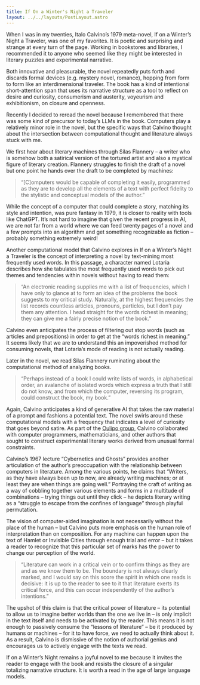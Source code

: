 ```yaml
---
title: If On a Winter's Night a Traveler
layout: ../../layouts/PostLayout.astro
---
```

When I was in my twenties, Italo Calvino’s 1979 meta-novel, If on a Winter’s Night a Traveler, was one of my favorites. It is poetic and surprising and strange at every turn of the page. Working in bookstores and libraries, I recommended it to anyone who seemed like they might be interested in literary puzzles and experimental narrative.

Both innovative and pleasurable, the novel repeatedly puts forth and discards formal devices (e.g. mystery novel, romance), hopping from form to form like an interdimensional traveler. The book has a kind of intentional short-attention span that uses its narrative structure as a tool to reflect on desire and curiosity, consumerism and austerity, voyeurism and exhibitionism, on closure and openness. 

Recently I decided to reread the novel because I remembered that there was some kind of precursor to today’s LLMs in the book. Computers play a relatively minor role in the novel, but the specific ways that Calvino thought about the intersection between computational thought and literature always stuck with me. 

We first hear about literary machines through Silas Flannery – a writer who is somehow both a satirical version of the tortured artist and also a mystical figure of literary creation. Flannery struggles to finish the draft of a novel but one point he hands over the draft to be completed by machines:

> “[C]omputers would be capable of completing it easily, programmed as they are to develop all the elements of a text with perfect fidelity to the stylistic and conceptual models of the author.”

While the concept of a computer that could complete a story, matching its style and intention, was pure fantasy in 1979, it is closer to reality with tools like ChatGPT. It’s not hard to imagine that given the recent progress in AI, we are not far from a world where we can feed twenty pages of a novel and a few prompts into an algorithm and get something recognizable as fiction – probably something extremely weird!

Another computational model that Calvino explores in If on a Winter’s Night a Traveler is the concept of interpreting a novel by text-mining most frequently used words. In this passage, a character named Lotaria describes how she tabulates the most frequently used words to pick out themes and tendencies within novels without having to read them:

> “An electronic reading supplies me with a list of frequencies, which I have only to glance at to form an idea of the problems the book suggests to my critical study. Naturally, at the highest frequencies the list records countless articles, pronouns, particles, but I don’t pay them any attention. I head straight for the words richest in meaning; they can give me a fairly precise notion of the book.”

Calvino even anticipates the process of filtering out stop words (such as articles and prepositions) in order to get at the “words richest in meaning.” It seems likely that we are to understand this an impoverished method for consuming novels, that Lotaria’s mode of reading is not actually reading.

Later in the novel, we read Silas Flannery ruminating about the computational method of analyzing books.

> “Perhaps instead of a book I could write lists of words, in alphabetical order, an avalanche of isolated words which express a truth that I still do not know, and from which the computer, reversing its program, could construct the book, my book.”

Again, Calvino anticipates a kind of generative AI that takes the raw material of a prompt and fashions a potential text. The novel swirls around these computational models with a frequency that indicates a level of curiosity that goes beyond satire. As part of the [Oulipo group](https://en.wikipedia.org/wiki/Oulipo), Calvino collaborated with computer programmers, mathematicians, and other authors that sought to construct experimental literary works derived from unusual formal constraints.

Calvino’s 1967 lecture “Cybernetics and Ghosts” provides another articulation of the author’s preoccupation with the relationship between computers in literature. Among the various points, he claims that “Writers, as they have always been up to now, are already writing machines; or at least they are when things are going well.” Portraying the craft of writing as a way of cobbling together various elements and forms in a multitude of combinations – trying things out until they click – he depicts literary writing as a “struggle to escape from the confines of language” through playful permutation. 

The vision of computer-aided imagination is not necessarily without the place of the human – but Calvino puts more emphasis on the human role of interpretation than on composition. For any machine can happen upon the text of Hamlet or Invisible Cities through enough trial and error – but it takes a reader to recognize that this particular set of marks has the power to change our perception of the world.

> “Literature can work in a critical vein or to confirm things as they are and as we know them to be. The boundary is not always clearly marked, and I would say on this score the spirit in which one reads is decisive: it is up to the reader to see to it that literature exerts its critical force, and this can occur independently of the author’s intentions.”

The upshot of this claim is that the critical power of literature – its potential to allow us to imagine better worlds than the one we live in – is only implicit in the text itself and needs to be activated by the reader. This means it is not enough to passively consume the “lessons of literature” – be it produced by humans or machines – for it to have force, we need to actually think about it. As a result, Calvino is dismissive of the notion of authorial genius and encourages us to actively engage with the texts we read.

If on a Winter’s Night remains a joyful novel to me because it invites the reader to engage with the book and resists the closure of a singular totalizing narrative structure. It is worth a read in the age of large language models.
